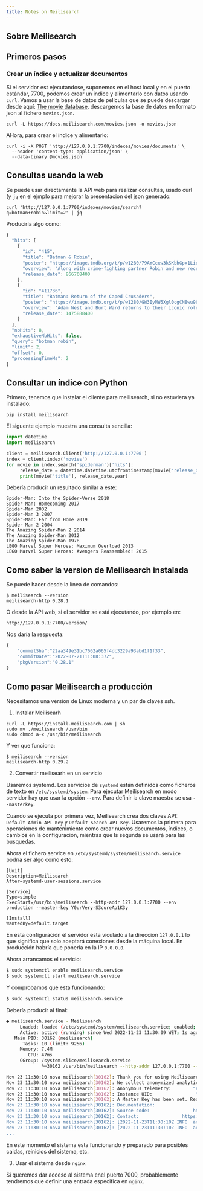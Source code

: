 ```yaml
---
title: Notes on Meilisearch
---
```


## Sobre Meilisearch

## Primeros pasos

### Crear un índice y actualizar documentos

Si el servidor est ejecutandose, suponemos en el host local y en el puerto
estándar, $7700$, podemos crear un indice y alimentarlo con datos usando `curl`.
Vamos a usar la base de datos de películas que se puede descargar
desde aquí: [The movie
database](https://www.notion.so/meilisearch/A-movies-dataset-to-test-Meili-1cbf7c9cfa4247249c40edfa22d7ca87#b5ae399b81834705ba5420ac70358a65). descargemos la base de datos en formato json al fichero `movies.json`.

```shell
curl -L https://docs.meilisearch.com/movies.json -o movies.json
```

AHora, para crear el índice y alimentarlo:

```shell
curl -i -X POST 'http://127.0.0.1:7700/indexes/movies/documents' \
  --header 'content-type: application/json' \
  --data-binary @movies.json
```

## Consultas usando la web

Se puede usar directamente la API web para realizar consultas, usado curl (y `jq` en el ejmplo para mejorar la presentacion del json generado:

```shell
curl 'http://127.0.0.1:7700/indexes/movies/search?q=botman+robin&limit=2' | jq
```

Produciría algo como:

```js
{
  "hits": [
    {
      "id": "415",
      "title": "Batman & Robin",
      "poster": "https://image.tmdb.org/t/p/w1280/79AYCcxw3kSKbhGpx1LiqaCAbwo.jpg",
      "overview": "Along with crime-fighting partner Robin and new recruit Batgirl, Batman battles the dual threat of frosty genius Mr. Freeze and homicidal horticulturalist Poison Ivy. Freeze plans to put Gotham City on ice, while Ivy tries to drive a wedge between the dynamic duo.",
      "release_date": 866768400
    },
    {
      "id": "411736",
      "title": "Batman: Return of the Caped Crusaders",
      "poster": "https://image.tmdb.org/t/p/w1280/GW3IyMW5Xgl0cgCN8wu96IlNpD.jpg",
      "overview": "Adam West and Burt Ward returns to their iconic roles of Batman and Robin. Featuring the voices of Adam West, Burt Ward, and Julie Newmar, the film sees the superheroes going up against classic villains like The Joker, The Riddler, The Penguin and Catwoman, both in Gotham City… and in space.",
      "release_date": 1475888400
    }
  ],
  "nbHits": 8,
  "exhaustiveNbHits": false,
  "query": "botman robin",
  "limit": 2,
  "offset": 0,
  "processingTimeMs": 2
}
```

## Consultar un índice con Python

Primero, tenemos que instalar el cliente para meilisearch, si no estuviera ya
instalado:

```shell
pip install meilisearch
```

El siguente ejemplo muestra una consulta sencilla:

```python
import datetime
import meilisearch

client = meilisearch.Client('http://127.0.0.1:7700')
index = client.index('movies')
for movie in index.search('spiderman')['hits']:
     release_date = datetime.datetime.utcfromtimestamp(movie['release_date'])
     print(movie['title'], release_date.year)
```
Debería producir un resultado similar a este:

```
Spider-Man: Into the Spider-Verse 2018
Spider-Man: Homecoming 2017
Spider-Man 2002
Spider-Man 3 2007
Spider-Man: Far from Home 2019
Spider-Man 2 2004
The Amazing Spider-Man 2 2014
The Amazing Spider-Man 2012
The Amazing Spider-Man 1978
LEGO Marvel Super Heroes: Maximum Overload 2013
LEGO Marvel Super Heroes: Avengers Reassembled! 2015
```


## Como saber la version de Meilisearch instalada

Se puede hacer desde la línea de comandos:

```shell
$ meilisearch --version
meilisearch-http 0.28.1
```

O desde la API web, si el servidor se está ejecutando, por ejemplo en:

    http://127.0.0.1:7700/version/

Nos daría la respuesta:

```js
{
    "commitSha":"22aa349e31bc7662a065f4dc3229a93abd1f1f33",
    "commitDate":"2022-07-21T11:08:37Z",
    "pkgVersion":"0.28.1"
}
```

## Como pasar Meilisearch a producción

Necesitamos una version de Linux moderna y un par de claves ssh.

1) Instalar Meilisearh

```
curl -L https://install.meilisearch.com | sh
sudo mv ./meilisearch /usr/bin
sudo chmod a+x /usr/bin/meilisearch
```

Y ver que funciona:

```
$ meilisearch --version
meilisearch-http 0.29.2
```

2) Convertir meilisearh en un servicio

Usaremos systemd. Los servicios de `systemd` están definidos como ficheros de
texto en `/etc/systemd/system`. Para ejecutar Meilisearch en modo servidor
hay que usar la opción `--env`. Para definir la clave maestra se usa
`--masterkey`.

Cuando se ejecuta por primera vez, Meilisearch crea dos
claves API: `Default Admin API Key` y `Default Search API Key`. Usaremos la
primera para operaciones de mantenimiento como crear nuevos documentos,
índices, o cambios en la configuración, mientras que ls segunda se usará para
las busquedas.

Ahora el fichero service en `/etc/systemd/system/meilisearch.service` podría
ser algo como esto:

```
[Unit]
Description=Meilisearch
After=systemd-user-sessions.service

[Service]
Type=simple
ExecStart=/usr/bin/meilisearch --http-addr 127.0.0.1:7700 --env production --master-key Y0urVery-S3cureAp1K3y

[Install]
WantedBy=default.target
```

En esta configuración 
el servidor esta viculado a la direccion `127.0.0.1` lo que significa que solo
aceptará conexiones desde la máquina local. En producción habría que ponerla en
la IP `0.0.0.0`.

Ahora arrancamos el servicio:

```bash
$ sudo systemctl enable meilisearch.service
$ sudo systemctl start meilisearch.service
```

Y comprobamos que esta funcionando:

```bash
$ sudo systemctl status meilisearch.service
```

Debería producir al final:

```bash
● meilisearch.service - Meilisearch
     Loaded: loaded (/etc/systemd/system/meilisearch.service; enabled; vendor preset: enabled)
     Active: active (running) since Wed 2022-11-23 11:30:09 WET; 1s ago
   Main PID: 30162 (meilisearch)
      Tasks: 10 (limit: 9256)
     Memory: 7.4M
        CPU: 47ms
     CGroup: /system.slice/meilisearch.service
             └─30162 /usr/bin/meilisearch --http-addr 127.0.0.1:7700 --env production --master-key Y0urVery>

Nov 23 11:30:10 nova meilisearch[30162]: Thank you for using Meilisearch!
Nov 23 11:30:10 nova meilisearch[30162]: We collect anonymized analytics to improve our product and your ex>
Nov 23 11:30:10 nova meilisearch[30162]: Anonymous telemetry:        "Enabled"
Nov 23 11:30:10 nova meilisearch[30162]: Instance UID:                "1d6ead4c-3d21-42d9-ba0b-b91b031c9bd5"
Nov 23 11:30:10 nova meilisearch[30162]: A Master Key has been set. Requests to Meilisearch won't be author>
Nov 23 11:30:10 nova meilisearch[30162]: Documentation:                https://docs.meilisearch.com
Nov 23 11:30:10 nova meilisearch[30162]: Source code:                https://github.com/meilisearch/meilise>
Nov 23 11:30:10 nova meilisearch[30162]: Contact:                https://docs.meilisearch.com/resources/con>
Nov 23 11:30:10 nova meilisearch[30162]: [2022-11-23T11:30:10Z INFO  actix_server::builder] Starting 4 work>
Nov 23 11:30:10 nova meilisearch[30162]: [2022-11-23T11:30:10Z INFO  actix_server::server] Actix runtime fo>
...
```

En este momento el sistema esta funcionando y preparado para posibles caidas,
reinicios del sistema, etc.

3) Usar el sistema desde `nginx`

Si queremos dar acceso al sistema enel puerto 7000, probablemente tendremos que definir 
una entrada especifica en `nginx`.

